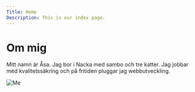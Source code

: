 ```yaml
---
Title: Home
Description: This is our index page.
---
```


Om mig
==========================

Mitt namn är Åsa. Jag bor i Nacka med sambo och tre katter. Jag jobbar med kvalitetssäkring och på fritiden pluggar jag webbutveckling. 

![Me](%assets_url%/img/macme.png)
